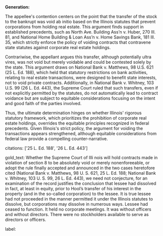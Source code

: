 **Generation:**

The appellee's contention centers on the point that the transfer of the stock to the bankrupt was void ab initio based on the Illinois statutes that prevent corporations from holding real estate. This argument finds support in established precedents, such as North Ave. Building Ass’n v. Huber, 270 Ill. 81, and National Home Building & Loan Ass’n v. Home Savings Bank, 181 Ill. 35, which strictly enforce the policy of voiding contracts that contravene state statutes against corporate real estate holdings.

Contrariwise, the appellant argues this transfer, although potentially ultra vires, was not void but merely voidable and could be contested solely by the state. This argument draws on National Bank v. Matthews, 98 U.S. 621 (25 L. Ed. 188), which held that statutory restrictions on bank activities, relating to real estate transactions, were designed to benefit state interests, not to void private contracts. Additionally, in National Bank v. Whitney, 103 U.S. 99 (26 L. Ed. 443), the Supreme Court ruled that such transfers, even if not explicitly permitted by the statutes, do not automatically lead to contract voidance but are subject to equitable considerations focusing on the intent and good faith of the parties involved.

Thus, the ultimate determination hinges on whether Illinois' rigorous statutory framework, which prioritizes the prohibition of corporate real estate holdings, overrides the equitable principles recognized in federal precedents. Given Illinois's strict policy, the argument for voiding the transactions appears strengthened, although equitable considerations from federal law provide a compelling counter-narrative.

citations: ['25 L. Ed. 188', '26 L. Ed. 443']

gold_text: Whether the Supreme Court of Illi nois will hold contracts made in violation of section 8 to be absolutely void or merely nonenforeeable, or adopt the rule finally accepted and announced in the two cases heretofore cited (National Bank v. Matthews, 98 U. S. 621, 25 L. Ed. 188; National Bank v. Whitney, 103 U. S. 99, 26 L. Ed. 443), we need not conjecture, for an examination of the record justifies the conclusion that lessee had dissolved in fact, at least in equity, prior to Hool’s transfer of his interest in the property (and in the so-called corporation) to the lessee. It is true lessee had not proceeded in the manner permitted it under the Illinois statutes to dissolve, but corporations may dissolve in numerous ways. Lessee had ceased to function. It held no corporate meetings. It was without officers and without directors. There were no stockholders available to serve as directors or officers.

label: 